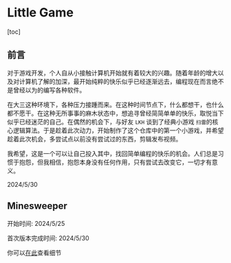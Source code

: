# Little Game

[toc]



## 前言

对于游戏开发，个人自从小接触计算机开始就有着较大的兴趣。随着年龄的增大以及对计算机了解的加深，最开始纯粹的快乐似乎已经逐渐远去，编程现在而言绝不是曾经以为的编写各种软件。

在大三这种环境下，各种压力接踵而来。在这种时间节点下，什么都想干，也什么都不愿干。在这种无所事事的麻木状态中，想追寻曾经简简单单的快乐，取悦当下似乎已经迷茫的自己。在偶然的机会下，与好友 `LKH` 谈到了经典小游戏 `扫雷`的核心逻辑算法。于是趁着此次动力，开始制作了这个仓库中的第一个小游戏，并希望趁着此次机会，多尝试点以前没有尝试过的东西，剪辑发布视频。

我希望，这是一个可以让自己投入其中，找回简单编程的快乐的机会。人们总是习惯于抱怨，但我相信，抱怨本身没有任何作用，只有尝试去改变它，一切才有意义。 

2024/5/30

## Minesweeper

开始时间: 2024/5/25

首次版本完成时间: 2024/5/30

你可以[在此](Minesweeper//README_zh.md)查看细节

